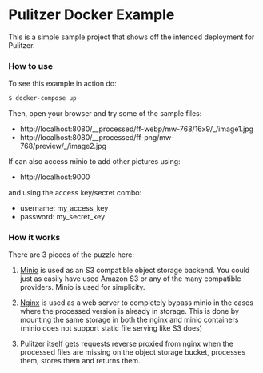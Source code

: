 # Pulitzer Docker Example

This is a simple sample project that shows off the intended deployment for Pulitzer.

### How to use

To see this example in action do:
```bash
$ docker-compose up
```

Then, open your browser and try some of the sample files:
 - http://localhost:8080/__processed/ff-webp/mw-768/16x9/_/image1.jpg
 - http://localhost:8080/__processed/ff-png/mw-768/preview/_/image2.jpg

If can also access minio to add other pictures using:
 - http://localhost:9000

and using the access key/secret combo:
 - username: my_access_key
 - password: my_secret_key

### How it works
There are 3 pieces of the puzzle here:

1. [Minio](https://github.com/minio/minio) is used as an S3 compatible object storage backend.
   You could just as easily have used Amazon S3 or any of the many compatible providers. Minio is used for simplicity.

2. [Nginx](https://nginx.org/en/) is used as a web server to completely bypass minio in the cases where the processed version is already in storage. This is done by mounting the same storage in both the nginx and minio containers (minio does not support static file serving like S3 does)

3. Pulitzer itself gets requests reverse proxied from nginx when the processed files are missing on the object storage bucket, processes them, stores them and returns them.
